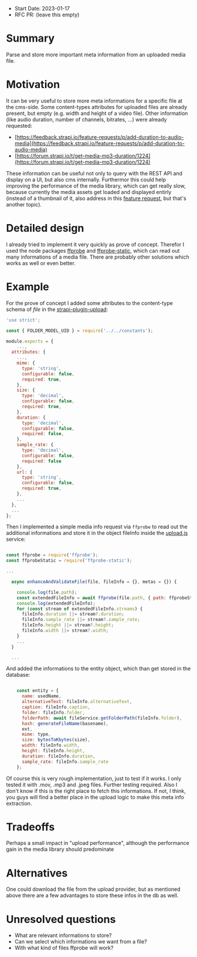 - Start Date: 2023-01-17
- RFC PR: (leave this empty)

# Summary

Parse and store more important meta information from an uploaded media file.

# Motivation

It can be very useful to store more meta informations for a specific file at the cms-side. Some content-types attributes for uploaded files are already present, but empty (e.g. width and height of a video file). Other information (like audio duration, number of channels, bitrates, ...) were already requested:
- [https://feedback.strapi.io/feature-requests/p/add-duration-to-audio-media](https://feedback.strapi.io/feature-requests/p/add-duration-to-audio-media)
- [https://forum.strapi.io/t/get-media-mp3-duration/1224](https://forum.strapi.io/t/get-media-mp3-duration/1224)

These information can be useful not only to query with the REST API and display on a UI, but also cms internally. Furthermor this could help improving the performance of the media library, which can get really slow, because currently the media assets get loaded and displayed entirly (instead of a thumbnail of it, also address in this [feature request](https://feedback.strapi.io/customization/p/create-a-thumbnail-of-an-uploaded-video), but that's another topic).

# Detailed design

I already tried to implement it very quickly as prove of concept. Therefor I used the node packages [ffprobe](https://www.npmjs.com/package/ffprobe) and [ffprobe-static](https://www.npmjs.com/package/ffprobe-static), which can read out many informations of a media file. There are probably other solutions which works as well or even better.

# Example

For the prove of concept I added some attributes to the content-type schema of _file_ in the [strapi-plugin-upload](https://github.com/strapi/strapi/blob/main/packages/core/upload/server/content-types/file/schema.js):

``` javascript
'use strict';

const { FOLDER_MODEL_UID } = require('../../constants');

module.exports = {
	...,
  attributes: {
	...,
    mime: {
      type: 'string',
      configurable: false,
      required: true,
    },
    size: {
      type: 'decimal',
      configurable: false,
      required: true,
    },
    duration: {
      type: 'decimal',
      configurable: false,
      required: false,
    },
    sample_rate: {
      type: 'decimal',
      configurable: false,
      required: false
    },
    url: {
      type: 'string',
      configurable: false,
      required: true,
    },
    ...
  },
  ...
};

```

Then I implemented a simple media info request via `ffprobe` to read out the additional informations and store it in the object fileInfo inside the [upload.js](https://github.com/strapi/strapi/blob/main/packages/core/upload/server/services/upload.js) service:

``` javascript

const ffprobe = require('ffprobe');
const ffprobeStatic = require('ffprobe-static');

...

  async enhanceAndValidateFile(file, fileInfo = {}, metas = {}) {

    console.log(file.path);
    const extendedFileInfo = await ffprobe(file.path, { path: ffprobeStatic.path });
    console.log(extendedFileInfo);
    for (const stream of extendedFileInfo.streams) {
      fileInfo.duration ||= stream?.duration;
      fileInfo.sample_rate ||= stream?.sample_rate;
      fileInfo.height ||= stream?.height;
      fileInfo.width ||= stream?.width;
    }
	...
  }

  ...

```

And added the informations to the entity object, which than get stored in the database:

``` javascript

    const entity = {
      name: usedName,
      alternativeText: fileInfo.alternativeText,
      caption: fileInfo.caption,
      folder: fileInfo.folder,
      folderPath: await fileService.getFolderPath(fileInfo.folder),
      hash: generateFileName(basename),
      ext,
      mime: type,
      size: bytesToKbytes(size),
      width: fileInfo.width,
      height: fileInfo.height,
      duration: fileInfo.duration,
      sample_rate: fileInfo.sample_rate
    };

```

Of course this is very rough implementation, just to test if it works. I only tested it with .mov, .mp3 and .jpeg files. Further testing required. Also I don't know if this is the right place to fetch this informations. If not, I think, you guys will find a better place in the upload logic to make this meta info extraction. 

# Tradeoffs

Perhaps a small impact in "upload performance", although the performance gain in the media library should predominate

# Alternatives

One could download the file from the upload provider, but as mentioned above there are a few advantages to store these infos in the db as well. 

# Unresolved questions

- What are relevant informations to store?
- Can we select which informations we want from a file?
- With what kind of files ffprobe will work?

